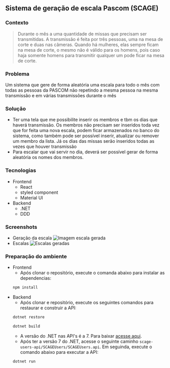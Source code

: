 
## Sistema de geração de escala Pascom (SCAGE)


### Contexto
> Durante o mês a uma quantidade de missas que precisam ser transmitidas. A transmissão é feita por três pessoas, uma na mesa de corte e duas nas câmeras. Quando há mulheres, elas sempre ficam na mesa de corte, o mesmo não é válido para os homens, pois caso haja somente homens para transmitir qualquer um pode ficar na mesa de corte.

### Problema 
Um sistema que gere de forma aleatória uma escala para todo o mês com todas as pessoas da PASCOM não repetindo a mesma pessoa na mesma transmissão e em várias transmissões durante o mês 

### Solução
* Ter uma tela que me possibilite inserir os membros e tbm os dias que haverá transmissão. Os membros não precisam ser inseridos toda vez que for feita uma nova escala, podem ficar armazenados no banco do sistema, como também pode ser possível inserir, atualizar ou remover um membro da lista. Já os dias das missas serão inseridos todas as vezes que houver transmissão
* Para escalar que vai servir no dia, deverá ser possível gerar de forma aleatória os nomes dos membros.

### Tecnologias
- Frontend
    - React
    - styled component
    - Material UI
- Backend
    - .NET
    - DDD

### Screenshots
* Geração da escala
  ![Imagem escala gerada](https://github.com/tiagolopesdev/desafios/assets/58925056/687aa1ea-f5ad-4a8c-9db5-7836369dd202)
* Escalas
  ![Escalas geradas](https://github.com/tiagolopesdev/desafios/assets/58925056/96bbe646-1cc3-47c6-82a3-d6c8849808fe)
  
### Preparação do ambiente
* Frontend
  * Após clonar o repositório, execute o comanda abaixo para instalar as dependencias:
  ```javascript
  npm install
  `````   
* Backend
  * Após clonar e repositório, execute os seguintes comandos para restaurar e construir a API:
  ```javascript
  dotnet restore
  `````
  ```javascript
  dotnet build
  `````
  * A versão do .NET nas API's é a 7. Para baixar [acesse aqui](https://dotnet.microsoft.com/pt-br/download/dotnet/7.0).
  * Após ter a versão 7 do .NET, acesse o seguinte caminho `scage-users-api/SCAGEUsers/SCAGEUsers.api`. Em seguinda, execute o comando abaixo para executar a API:
  ```javascript
  dotnet run
  `````








